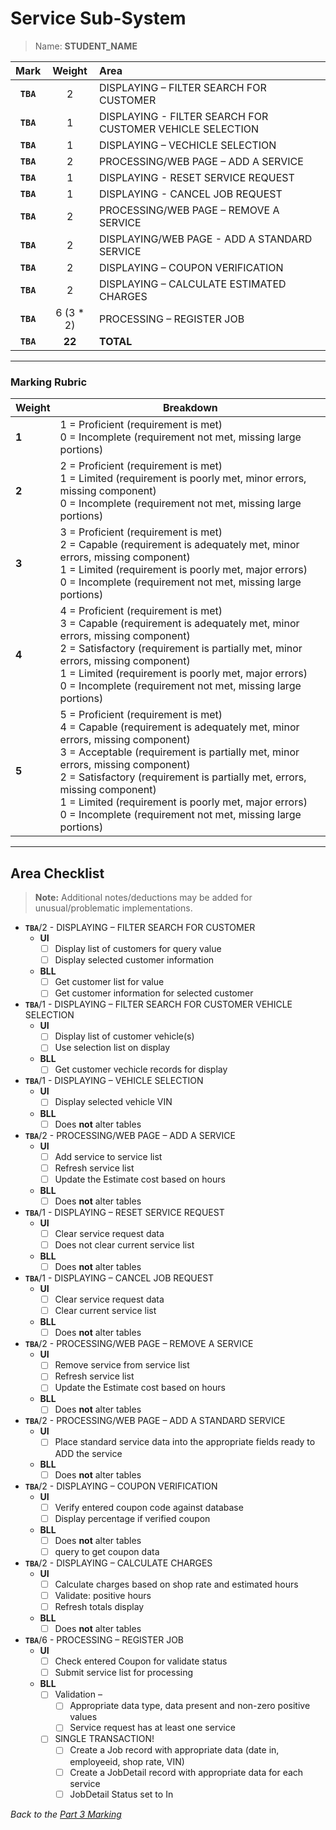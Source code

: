 # Service Sub-System

> Name: **STUDENT_NAME**

| Mark | Weight |Area |
|:----:|:----:|:-----|
| **`TBA`**|2 | DISPLAYING – FILTER SEARCH FOR CUSTOMER |
| **`TBA`**|1 | DISPLAYING - FILTER SEARCH FOR CUSTOMER VEHICLE SELECTION |
| **`TBA`**|1 | DISPLAYING – VECHICLE SELECTION |
| **`TBA`**|2 | PROCESSING/WEB PAGE – ADD A SERVICE |
| **`TBA`**|1 | DISPLAYING - RESET SERVICE REQUEST |
| **`TBA`**|1 | DISPLAYING - CANCEL JOB REQUEST |
| **`TBA`**|2 | PROCESSING/WEB PAGE – REMOVE A SERVICE  |
| **`TBA`**|2 | DISPLAYING/WEB PAGE - ADD A STANDARD SERVICE |
| **`TBA`**|2 | DISPLAYING – COUPON VERIFICATION |
| **`TBA`**|2 | DISPLAYING – CALCULATE ESTIMATED CHARGES |
| **`TBA`**|6 (3 * 2) | PROCESSING – REGISTER JOB |
| **`TBA`**|**22** | **TOTAL** |

----

### Marking Rubric

| Weight | Breakdown |
| ----   | --------- |
| **1** | 1 = Proficient (requirement is met)<br />0 = Incomplete (requirement not met, missing large portions) |
| **2** | 2 = Proficient (requirement is met)<br />1 = Limited (requirement is poorly met, minor errors, missing component)<br />0 = Incomplete (requirement not met, missing large portions) |
| **3** | 3 = Proficient (requirement is met)<br />2 = Capable (requirement is adequately met, minor errors, missing component)<br />1 = Limited (requirement is poorly met, major errors)<br />0 = Incomplete (requirement not met, missing large portions) |
| **4** | 4 = Proficient (requirement is met)<br />3 = Capable (requirement is adequately met, minor errors, missing component)<br />2 = Satisfactory (requirement is partially met, minor errors, missing component)<br />1 = Limited (requirement is poorly met, major errors)<br />0 = Incomplete (requirement not met, missing large portions) |
| **5** | 5 = Proficient (requirement is met)<br />4 = Capable (requirement is adequately met, minor errors, missing component)<br />3 = Acceptable (requirement is partially met, minor errors, missing component)<br />2 = Satisfactory (requirement is partially met, errors, missing component)<br />1 = Limited (requirement is poorly met, major errors)<br />0 = Incomplete (requirement not met, missing large portions) |

----
## Area Checklist

> **Note:** Additional notes/deductions may be added for unusual/problematic implementations.

- **`TBA`**/2 - DISPLAYING – FILTER SEARCH FOR CUSTOMER
  - **UI**
    - [ ]  Display list of customers for query value
    - [ ]  Display selected customer information
  - **BLL**
    - [ ]  Get customer list for value
    - [ ]  Get customer information for selected customer
- **`TBA`**/1 - DISPLAYING – FILTER SEARCH FOR CUSTOMER VEHICLE SELECTION
  - **UI**
    - [ ]  Display list of customer vehicle(s)
    - [ ]  Use selection list on display
  - **BLL**
    - [ ]  Get customer vechicle records for display
- **`TBA`**/1 - DISPLAYING – VEHICLE SELECTION
  - **UI**
    - [ ]  Display selected vehicle VIN
  - **BLL**
    - [ ]  Does **not** alter tables
- **`TBA`**/2 - PROCESSING/WEB PAGE – ADD A SERVICE
  - **UI**
    - [ ] Add service to service list
    - [ ] Refresh service list
    - [ ] Update the Estimate cost based on hours
  - **BLL**
    - [ ] Does **not** alter tables
- **`TBA`**/1 - DISPLAYING – RESET SERVICE REQUEST
  - **UI**
    - [ ]  Clear service request data 
    - [ ]  Does not clear current service list
  - **BLL**
    - [ ]  Does **not** alter tables
- **`TBA`**/1 - DISPLAYING – CANCEL JOB REQUEST
  - **UI**
    - [ ]  Clear service request data 
    - [ ]  Clear current service list
  - **BLL**
    - [ ]  Does **not** alter tables
- **`TBA`**/2 - PROCESSING/WEB PAGE – REMOVE A SERVICE
  - **UI**
    - [ ] Remove service from service list
    - [ ] Refresh service list
    - [ ] Update the Estimate cost based on hours
  - **BLL**
    - [ ] Does **not** alter tables
- **`TBA`**/2 - PROCESSING/WEB PAGE – ADD A STANDARD SERVICE
  - **UI**
    - [ ] Place standard service data into the appropriate fields ready to ADD the service
  - **BLL**
    - [ ] Does **not** alter tables
- **`TBA`**/2 - DISPLAYING – COUPON VERIFICATION
  - **UI**
    - [ ] Verify entered coupon code against database
    - [ ] Display percentage if verified coupon  
  - **BLL**
    - [ ]  Does **not** alter tables
    - [ ]  query to get coupon data
- **`TBA`**/2 - DISPLAYING – CALCULATE CHARGES 
  - **UI**
    - [ ] Calculate charges based on shop rate and estimated hours
    - [ ] Validate: positive hours
    - [ ] Refresh totals display
  - **BLL**
    - [ ] Does **not** alter tables  
- **`TBA`**/6 - PROCESSING – REGISTER JOB
  - **UI**
    - [ ] Check entered Coupon for validate status
    - [ ] Submit service list for processing
  - **BLL**
	- [ ] Validation –
      - [ ] Appropriate data type, data present and non-zero positive values
      - [ ] Service request has at least one service
    - [ ] SINGLE TRANSACTION!
      - [ ] Create a Job record with appropriate data (date in, employeeid, shop rate, VIN)
      - [ ] Create a JobDetail record with appropriate data for each service
      - [ ] JobDetail Status set to In

*Back to the [Part 3 Marking](./ReadMe.md)*
